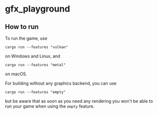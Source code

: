 # gfx_playground

## How to run

To run the game, use

```
cargo run --features "vulkan"
```

on Windows and Linux, and

```
cargo run --features "metal"
```

on macOS.

For building without any graphics backend, you can use

```
cargo run --features "empty"
```

but be aware that as soon as you need any rendering you won't be able to run your game when using
the `empty` feature.
